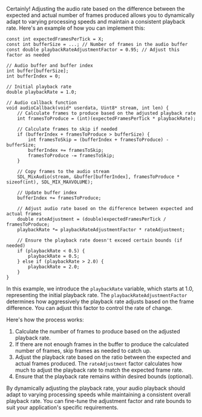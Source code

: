 Certainly! Adjusting the audio rate based on the difference between the expected and actual number of frames produced allows you to dynamically adapt to varying processing speeds and maintain a consistent playback rate. Here's an example of how you can implement this:


```
const int expectedFramesPerTick = X;
const int bufferSize = ...; // Number of frames in the audio buffer
const double playbackRateAdjustmentFactor = 0.95; // Adjust this factor as needed

// Audio buffer and buffer index
int buffer[bufferSize];
int bufferIndex = 0;

// Initial playback rate
double playbackRate = 1.0;

// Audio callback function
void audioCallback(void* userdata, Uint8* stream, int len) {
    // Calculate frames to produce based on the adjusted playback rate
    int framesToProduce = (int)(expectedFramesPerTick * playbackRate);

    // Calculate frames to skip if needed
    if (bufferIndex + framesToProduce > bufferSize) {
        int framesToSkip = (bufferIndex + framesToProduce) - bufferSize;
        bufferIndex += framesToSkip;
        framesToProduce -= framesToSkip;
    }

    // Copy frames to the audio stream
    SDL_MixAudio(stream, &buffer[bufferIndex], framesToProduce * sizeof(int), SDL_MIX_MAXVOLUME);

    // Update buffer index
    bufferIndex += framesToProduce;

    // Adjust audio rate based on the difference between expected and actual frames
    double rateAdjustment = (double)expectedFramesPerTick / framesToProduce;
    playbackRate *= playbackRateAdjustmentFactor * rateAdjustment;

    // Ensure the playback rate doesn't exceed certain bounds (if needed)
    if (playbackRate < 0.5) {
        playbackRate = 0.5;
    } else if (playbackRate > 2.0) {
        playbackRate = 2.0;
    }
}

```

In this example, we introduce the `playbackRate` variable, which starts at 1.0, representing the initial playback rate. The `playbackRateAdjustmentFactor` determines how aggressively the playback rate adjusts based on the frame difference. You can adjust this factor to control the rate of change.

Here's how the process works:

1. Calculate the number of frames to produce based on the adjusted playback rate.
2. If there are not enough frames in the buffer to produce the calculated number of frames, skip frames as needed to catch up.
3. Adjust the playback rate based on the ratio between the expected and actual frames produced. The `rateAdjustment` factor calculates how much to adjust the playback rate to match the expected frame rate.
4. Ensure that the playback rate remains within desired bounds (optional).

By dynamically adjusting the playback rate, your audio playback should adapt to varying processing speeds while maintaining a consistent overall playback rate. You can fine-tune the adjustment factor and rate bounds to suit your application's specific requirements.